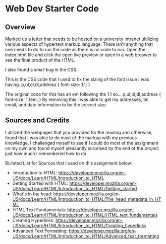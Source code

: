 # Web Dev Starter Code

## Overview

Marked up a letter that needs to be hosted on a university intranet ultilizing various aspects of hypertext markup language. There isn't anything that one needs to do to run the code as there is no code to run. Open the index.html file and click the open live preview or open in a web broswer to see the final product of the HTML.

I also found a small bug in the CSS.

This is the CSS code that I used to fix the sizing of the font issue I was having.
p,ul,ol,dl,address {
  font-size: 1.1; 
}

 The original code for this has an em following the 1.1 so...
 p,ul,ol,dl,address {
  font-size: 1.1em; 
}
By removing this I was able to get my addresses, tel, email, and date information to be the correct size.

## Sources and Credits

I utilized the webpages that you provided for the reading and otherwise, found that I was able to do most of the markup with my previous knowledge. I challenged myself to see if I could do most of the assignment on my own and found myself pleasantly surprised by the end of the project just how much I remembered how to do.

Bulleted List for Sources that I used on this assignment below:

- Introduction to HTML: https://developer.mozilla.org/en-US/docs/Learn/HTML/Introduction_to_HTML
- Getting Started with HTML: https://developer.mozilla.org/en-US/docs/Learn/HTML/Introduction_to_HTML/Getting_started
- What's in the head: https://developer.mozilla.org/en-US/docs/Learn/HTML/Introduction_to_HTML/The_head_metadata_in_HTML
- HTML Text Fundamentals: https://developer.mozilla.org/en-US/docs/Learn/HTML/Introduction_to_HTML/HTML_text_fundamentals
- Creating Hyperlinks: https://developer.mozilla.org/en-US/docs/Learn/HTML/Introduction_to_HTML/Creating_hyperlinks
- Advanced Text Formatting: https://developer.mozilla.org/en-US/docs/Learn/HTML/Introduction_to_HTML/Advanced_text_formatting
